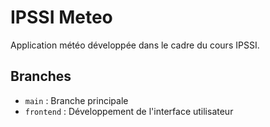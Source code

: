 # IPSSI Meteo

Application météo développée dans le cadre du cours IPSSI.

## Branches

- `main` : Branche principale
- `frontend` : Développement de l'interface utilisateur